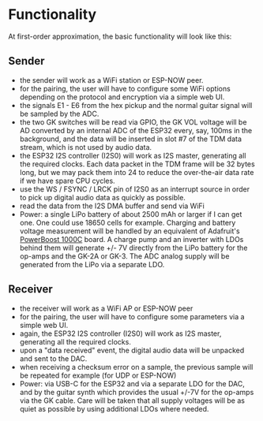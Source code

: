 # Functionality 

At first-order approximation, the basic functionality will look like this:


## Sender

  * the sender will work as a WiFi station or ESP-NOW peer.
  * for the pairing, the user will have to configure some WiFi options depending on the protocol and encryption via a simple web UI.  
  * the signals E1 - E6 from the hex pickup and the normal guitar signal will be sampled by the ADC.
  * the two GK switches will be read via GPIO, the GK VOL voltage will be AD converted by an internal ADC of the ESP32 every, say, 100ms in the background, and the data will be inserted in slot #7 of the TDM data stream, which is not used by audio data. 
  * the ESP32 I2S controller (I2S0) will work as I2S master, generating all the required clocks. Each data packet in the TDM frame will be 32 bytes long, but we may pack them into 24 to reduce the over-the-air data rate if we have spare CPU cycles. 
  * use the WS / FSYNC / LRCK pin of I2S0 as an interrupt source in order to pick up digital audio data as quickly as possible. 
  * read the data from the I2S DMA buffer and send via WiFi
  * Power: a single LiPo battery of about 2500 mAh or larger if I can get one. One could use 18650 cells for example. Charging and battery voltage measurement will be handled by an equivalent of Adafruit's [PowerBoost 1000C](https://learn.adafruit.com/adafruit-powerboost-1000c-load-share-usb-charge-boost/overview) board. A charge pump and an inverter with LDOs behind them will generate +/- 7V directly from the LiPo battery for the op-amps and the GK-2A or GK-3. The ADC analog supply will be generated from the LiPo via a separate LDO. 

## Receiver

  * the receiver will work as a WiFi AP or ESP-NOW peer 
  * for the pairing, the user will have to configure some parameters via a simple web UI. 
  * again, the ESP32 I2S controller (I2S0) will work as I2S master, generating all the required clocks.
  * upon a "data received" event, the digital audio data will be unpacked and sent to the DAC. 
  * when receiving a checksum error on a sample, the previous sample will be repeated for example (for UDP or ESP-NOW)
  * Power: via USB-C for the ESP32 and via a separate LDO for the DAC, and by the guitar synth which provides the usual +/-7V for the op-amps via the GK cable. Care will be taken that all supply voltages will be as quiet as possible by using additional LDOs where needed.


